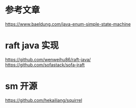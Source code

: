 


# 参考文章

https://www.baeldung.com/java-enum-simple-state-machine

# raft java 实现

https://github.com/wenweihu86/raft-java/
https://github.com/sofastack/sofa-jraft

# sm 开源 
https://github.com/hekailiang/squirrel




